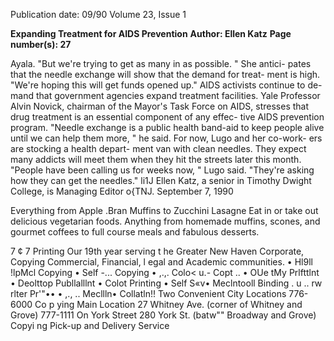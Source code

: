 Publication date: 09/90
Volume 23, Issue 1

**Expanding Treatment for AIDS Prevention**
**Author: Ellen Katz**
**Page number(s): 27**

Ayala. "But we're trying to get as 
many in as possible. " She antici-
pates that the needle exchange will 
show that the demand for treat-
ment is high. "We're hoping this 
will get funds opened up." 
AIDS activists continue to de-
mand that government agencies 
expand treatment facilities. Yale 
Professor Alvin Novick, chairman 
of the Mayor's Task Force on AIDS, 
stresses that drug treatment is an 
essential component of any effec-
tive AIDS prevention program. 
"Needle exchange is a public health 
band-aid to keep people alive until 
we can help them more, " he said. 
For now, Lugo and her co-work-
ers are stocking a health depart-
ment van with clean needles. They 
expect many addicts will meet them 
when they hit the streets later this 
month. "People have been calling 
us for weeks now, " Lugo said. 
"They're asking how they can get 
the needles." 
li1J 
Ellen Katz, a senior in Timothy 
Dwight College, is Managing Editor 
o{TNJ. 
September 7, 1990 


Everything from Apple .Bran Muffins 
to Zucchini Lasagne 
Eat in or take out delicious vegetarian foods. 
Anything from homemade muffins, scones, and 
gourmet coffees to full course meals and fabulous desserts. 

7 ¢
7 
Printing 
Our 19th year serving t he Greater New Haven Corporate, 
Copying 
Commercial, Financial, l egal and Academic communities. 
• Hl9ll !lpMcl Copying 
• 
Self -... Copying 
• ,.,. Colo< u.- Copt .. 
• OUe tMy Prlfttlnt 
• Deolttop Publlalllnt 
• Colot Printing 
• Self S«v• Meclntooll 
Binding 
. u .. rw rlter Pr'"•• 
• ,., .. Mecllln• Collatln!! 
Two Convenient City Locations 
776-6000 
Co p ying 
Main Location 
27 Whitney Ave. 
(corner of Whitney and Grove) 
777-1111 
On York Street 
280 York St. 
(batw"" Broadway and Grove) 
Copyi ng 
Pick-up and Delivery Service